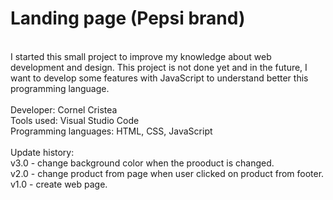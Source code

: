 # Landing page (Pepsi brand)
<br/>
I started this small project to improve my knowledge about web development and design. 
This project is not done yet and in the future, I want to develop some features with JavaScript to understand better this programming language.
<br/><br/>
Developer: Cornel Cristea<br/>
Tools used: Visual Studio Code<br/>
Programming languages: HTML, CSS, JavaScript<br/>
<br/>
Update history:<br/>
v3.0 - change background color when the prooduct is changed.<br/>
v2.0 - change product from page when user clicked on product from footer.<br/>
v1.0 - create web page.<br/>
<br/>